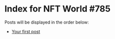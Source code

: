 # Index for NFT World #785
Posts will be displayed in the order below:

- [Your first post](./001-first.md)

